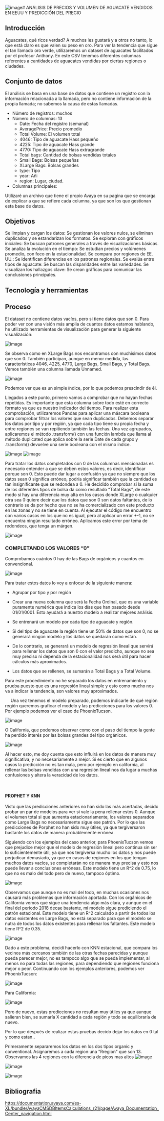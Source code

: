 ![image](https://github.com/user-attachments/assets/f2930855-29b0-4805-bc7f-5b7c17ba3b74)# ANÁLISIS DE PRECIOS Y VOLUMEN DE AGUACATE VENDIDOS EN EEUU Y PREDICCIÓN DEL PRECIO
## Introducción
Aguacates, qué ricos verdad? A muchos les gustará y a otros no tanto, lo que está claro es que valen su peso en oro. Para ver la tendencia que sigue el tan llamado oro verde, utilizaremos un dataset de aguacates facilitados por el profesor Anthony. En este CSV tenemos diferentes columnas referentes a cantidades de aguacates vendidas por ciertas regiones o ciudades.
## Conjunto de datos
El análisis se basa en una base de datos que contiene un registro con la información relacionada a la llamada, pero no contiene información de la propia llamada; no sabemos la causa de estas llamadas.
  - Número de registros: muchos
  - Número de columnas: 13
    -  Date: Fecha del registro (semanal)
    -  AveragePrice: Precio promedio
    -  Total Volume: El volumen total
    -  4046: Tipo de aguacate Hass pequeño
    -  4225: Tipo de aguacate Hass grande
    -  4770: Tipo de aguacate Hass extragrande
    -  Total bags: Cantidad de bolsas vendidas totales
    -  Small Bags: Bolsas pequeñas
    -  XLarge Bags: Bolsas grandes
    -  type: Tipo
    -  year: Añi
    -  region: Lugar, ciudad.
  - Columnas principales:

Utilizaré un archivo que tiene el propio Avaya en su pagina que se encarga de explicar a que se refiere cada columna, ya que son los que gestionan esta base de datos.

## Objetivos
Se limpian y cargan los datos: Se gestionan los valores nulos, se eliminan duplicados y se estandarizan los formatos.
Se exploran con gráficos iniciales: Se buscan patrones generales a través de visualizaciones básicas.
Se analiza la evolución en el tiempo: Se estudian precios y volúmenes promedio, con foco en la estacionalidad.
Se compara por regiones de EE. UU.: Se identifican diferencias en los patrones regionales.
Se evalúa entre tipos de aguacate: Se buscan las disparidades entre las variedades.
Se visualizan los hallazgos clave: Se crean gráficas para comunicar las conclusiones principales.
## Tecnología y herramientas

## Proceso
El dataset no contiene datos vacíos, pero si tiene datos que son 0. Para poder ver con una visión más amplia de cuantos datos estamos hablando, he utilizado herramientas de visualización para generar la siguiente visualización:

![image](https://github.com/user-attachments/assets/b157ace7-a414-4311-ad55-6d8c2397c864)

Se observa como en XLarge Bags nos encontramos con muchísimos datos que son 0. También participan, aunque en menor medida, las características 4046, 4225, 4770, Large Bags, Small Bags, y Total Bags.
Vemos también una columna llamada Unnamed. 
 
![image](https://github.com/user-attachments/assets/7ddb0b02-9198-49e0-a7af-41f687bf14f5)


Podemos ver que es un simple índice, por lo que podemos prescindir de él.

Llegados a este punto, primero vamos a comprobar que no hayan fechas repetidas. Es importante que esta columna sobre todo esté en correcto formato ya que es nuestro indicador del tiempo. 
Para realizar esta comprobación, utilizaremos Pandas para aplicar una máscara booleana para comprobar filtrar los valores que sean duplicados. Debemos separar los datos por tipo y por región, ya que cada tipo tiene su propia fecha y entre regiones se van repitiendo también las fechas. Una vez agrupados, aplicaremos el método .transform() con una función lambda que llama al método duplicated que aplica sobre la serie Date de cada grupo y .transform() devuelve una serie booleana con el mismo índice.
 
![image](https://github.com/user-attachments/assets/4c9e37e9-7909-4bda-9de7-6025be6c3980)
![image](https://github.com/user-attachments/assets/f22b225d-350b-4cac-b314-8304edc955e1)

Para tratar los datos completados con 0 de las columnas mencionadas es necesario entender a que se deben estos valores, es decir, identificar porque son 0. Esto puede dar lugar a confusión ya que no siempre que los datos sean 0 significa erróneo, podría significar también que la cantidad es tan insignificante que se redondea a 0.
He decidido comprobar si la suma de los diferentes tipos de bolsa da como resultado “Total Bags”, de este modo si hay una diferencia muy alta en los casos donde XLarge o cualquier otra sea 0 quiere decir que los datos que son 0 son datos faltantes, de lo contrario se da por hecho que no se ha comercializado con este producto en las zonas y no se tiene en cuenta.
Al ejecutar el código me encuentro con varios casos en los que no es igual, pero al aplicar un error +-1, no se encuentra ningún resultado erróneo. Aplicamos este error por tema de redondeos, que tenga un márgen.

![image](https://github.com/user-attachments/assets/914410be-5e85-47b0-85c2-d2ba25b7582c)

### COMPLETANDO LOS VALORES “0”
Comprobamos cuántos 0 hay de las Bags de orgánicos y cuantos en convencional.

![image](https://github.com/user-attachments/assets/62a3511a-9c2a-448e-bd13-4f93ca1f68fc)

Para tratar estos datos lo voy a enfocar de la siguiente manera:

-	Agrupar por tipo y por región

-	Crear una nueva columna que será la Fecha Ordinal, que es una variable puramente numérica que indica los días que han pasado desde 01/01/0001. Esto ayudará a nuestro modelo a realizar mejores análisis.
 

-	Se entrenará un modelo por cada tipo de aguacate y región.

-	Si del tipo de aguacate la región tiene un 50% de datos que son 0, no se generará ningún modelo y los datos se quedarán como están.

-	De lo contrario, se generará un modelo de regresión lineal que servirá para rellenar los datos que son 0 con el valor predicho, aunque no sea muy preciso ni dependa de la estacionalidad nos será útil para hacer cálculos más aproximados.

-	Los datos que se rellenen, se sumarán a Total Bags y a Total Volume.

Para este procedimiento no he separado los datos en entrenamiento y prueba puesto que es una regresión lineal simple y esto como mucho nos va a indicar la tendencia, son valores muy aproximados.

 
Una vez tenemos el modelo preparado, podemos indicarle de qué región región queremos graficar el modelo y las predicciones para los valores 0. Por ejemplo podemos ver el caso de PhoenixTucson.

![image](https://github.com/user-attachments/assets/e827d8fc-7694-46e7-848e-ea78acaff6d0)


O California, que podemos observar como con el paso del tiempo la gente ha perdido interés por las bolsas grandes del tipo orgánicos. 

![image](https://github.com/user-attachments/assets/267fb481-ee88-42d9-a0e3-f4c7721676d6)

Al hacer esto, me doy cuenta que esto influirá en los datos de manera muy significativa, y no necesariamente a mejor. Si es cierto que en algunos casos la predicción no es tan mala, pero por ejemplo en california, al rellenar las bolsas vendidas con una regresión lineal nos da lugar a muchas confusiones y altera la veracidad de los datos. 

 
#### PROPHET Y KNN

Visto que las predicciones anteriores no han sido las más acertadas, decido probar un par de modelos para ver si vale la pena rellenar estos 0.
Aunque el volumen total si que aumenta estacionariamente, los valores separados como Large Bags no necesariamente sigue ese patrón. Por lo que las predicciones de Porphet no han sido muy útiles, ya que tergiversaron bastante los datos de manera probablemente errónea.

Siguiendo con los ejemplos del caso anterior, para PhoenixTucson vemos que prejudice mejor que el modelo de regresión lineal pero continua sin ser lo suficientemente útil, ya que nos tergiversa mucho los datos y nos puede perjudicar demasiado, ya que en casos de regiones en los que tengan muchos datos vacíos, se completarán no de manera muy precisa y esto nos puede llevar a conclusiones erróneas. Este modelo tiene un R^2 de 0.75, lo que no es malo del todo pero de nuevo, tampoco óptimo.

![image](https://github.com/user-attachments/assets/e3f924ad-5429-41ab-af26-857e3cece480)

Observamos que aunque no es mal del todo, en muchas ocasiones nos causará más problemas que información aportada. Con los orgánicos de California vemos que sigue una tendencia algo más clara, y aunque en el final del periodo 2018 decae bastante, mi modelo sigue prediciendo el patrón estacional. Este modelo tiene un R^2 calculado a partir de todos los datos existentes en Large Bags, no está separado para que el modelo se nutra de todos los datos existentes para rellenar los faltantes. Este modelo tiene R^2 de 0.35.

![image](https://github.com/user-attachments/assets/42d03740-bbcc-4eb5-94f6-7d7b20340b42)

Dado a este problema, decidí hacerlo con KNN estacional, que compara los vecinos más cercanos también de las otras fechas parecidas y aunque pueda parecer mejor, no es tampoco algo que se pueda implementar, al menos no para todas las regiones, para dependiendo que regiones funciona mejor o peor.
Continuando con los ejemplos anteriores, podemos ver PhoenixTucson:

![image](https://github.com/user-attachments/assets/8841cc54-48ec-43e5-a718-6f5e54f3b8dc)

Para California:

![image](https://github.com/user-attachments/assets/3f53fcab-b62f-4efc-af90-ae92f31880b4)

Pero de nuevo, estas predicciones no resultan muy útiles ya que aunque salieran bien, se sumaría X cantidad a cada región y todo se equilibraría de nuevo. 

Por lo que después de realizar estas pruebas decido dejar los datos en 0 tal y como estan..

Primeramente separaremos los datos en los dos tipos organic y conventional.
Asignaremos a cada region una "Rregion" que son 13.
Observamos las 4 regiones con la diferencia de picos mas altos
![image](https://github.com/user-attachments/assets/43f839b4-de29-4eb7-bf9d-27c3e5455f16)

![image](https://github.com/user-attachments/assets/fa660252-c2e4-41c2-a379-8c63a862e082)

![image](https://github.com/user-attachments/assets/06b34426-c4fb-4bbe-99e7-0cb3f2550137)



 ## Bibliografia
 https://documentation.avaya.com/es-XL/bundle/AvayaCMSDBItemsCalculations_r21/page/Avaya_Documentation_Center_navigation.html
